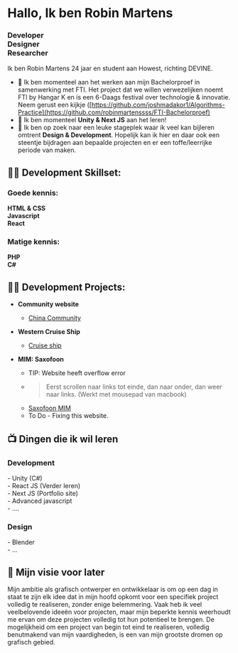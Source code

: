 
<h1>Hallo, Ik ben Robin Martens</h1><h3>Developer<br> Designer<br> Researcher</h3>

Ik ben Robin Martens 24 jaar en student aan Howest, richting DEVINE.

- 🔭 Ik ben momenteel aan het werken aan mijn Bachelorproef in samenwerking met FTI. Het project dat we willen verwezelijken noemt FTI by Hangar K en is een 6-Daags festival over
technologie & innovatie.<br> Neem gerust een kijkje ([https://github.com/joshmadakor1/Algorithms-Practice](https://github.com/robinmartenssss/FTI-Bachelorproef)
- 🌱 Ik ben momenteel <b>Unity & Next JS</b> aan het leren!
- 👯 Ik ben op zoek naar een leuke stageplek waar ik veel kan bijleren omtrent <b>Design & Development</b>. Hopelijk kan ik hier en daar ook een steentje bijdragen aan bepaalde projecten en er een toffe/leerrijke periode van maken.

<h2>👨‍💻 Development Skillset: </h2>

<h3>Goede kennis:</h3>

<b>HTML & CSS</b><br>
<b>Javascript</b><br>
<b>React</b>

<h3>Matige kennis:</h3>

<b>PHP</b><br>
<b>C#</b>

<h2>👨‍💻 Development Projects:</h2>

- <b>Community website</b>
  - [China Community](https://www.designs-martens.be/int2/ChinaInt2/)
    
- <b>Western Cruise Ship</b>
  - [Cruise ship](https://designs-martens.be/int2_herexamen/)
    
- <b>MIM: Saxofoon</b>
  - TIP: Website heeft overflow error
  - > Eerst scrollen naar links tot einde, dan naar onder, dan weer naar links. (Werkt met mousepad van macbook) 
  - [Saxofoon MIM](http://designs-martens.be/int3/)
  - To Do - Fixing this website.

<h2>📺 Dingen die ik wil leren</h2>

<h3>Development</h3>
- Unity (C#)<br>
- React JS (Verder leren)<br>
- Next JS (Portfolio site)<br>
- Advanced javascript<br>
- ....

<h3>Design</h3>
- Blender<br>
- ...

<h2> 🤳 Mijn visie voor later</h2>

Mijn ambitie als grafisch ontwerper en ontwikkelaar is om op een dag in staat te zijn elk idee dat in mijn hoofd opkomt voor een specifiek project volledig te realiseren, zonder enige belemmering. Vaak heb ik veel veelbelovende ideeën voor projecten, maar mijn beperkte kennis weerhoudt me ervan om deze projecten volledig tot hun potentieel te brengen. De mogelijkheid om een project van begin tot eind te realiseren, volledig benutmakend van mijn vaardigheden, is een van mijn grootste dromen op grafisch gebied.
